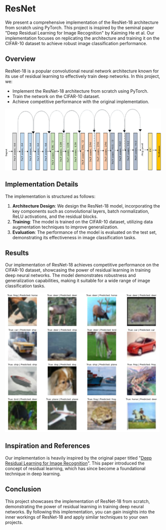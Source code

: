 # ResNet
We present a comprehensive implementation of the ResNet-18 architecture from scratch using PyTorch. This project is inspired by the seminal paper "Deep Residual Learning for Image Recognition" by Kaiming He et al. Our implementation focuses on replicating the architecture and training it on the CIFAR-10 dataset to achieve robust image classification performance.

## Overview

ResNet-18 is a popular convolutional neural network architecture known for its use of residual learning to effectively train deep networks. In this project, we:

- Implement the ResNet-18 architecture from scratch using PyTorch.
- Train the network on the CIFAR-10 dataset.
- Achieve competitive performance with the original implementation.

<img src="sample_images/ResNet-18-architecture.png" alt="ResNet-18 Architecture" height="200" width="700"/>

## Implementation Details

The implementation is structured as follows:

1. **Architecture Design**: We design the ResNet-18 model, incorporating the key components such as convolutional layers, batch normalization, ReLU activations, and the residual blocks.
2. **Training**: The model is trained on the CIFAR-10 dataset, utilizing data augmentation techniques to improve generalization.
3. **Evaluation**: The performance of the model is evaluated on the test set, demonstrating its effectiveness in image classification tasks.

## Results

Our implementation of ResNet-18 achieves competitive performance on the CIFAR-10 dataset, showcasing the power of residual learning in training deep neural networks. The model demonstrates robustness and generalization capabilities, making it suitable for a wide range of image classification tasks.

<img src="sample_images/results.jpeg" alt="Results" width="500"/>

## Inspiration and References

Our implementation is heavily inspired by the original paper titled "[Deep Residual Learning for Image Recognition](https://arxiv.org/pdf/1512.03385v1)". This paper introduced the concept of residual learning, which has since become a foundational technique in deep learning.

## Conclusion

This project showcases the implementation of ResNet-18 from scratch, demonstrating the power of residual learning in training deep neural networks. By following this implementation, you can gain insights into the inner workings of ResNet-18 and apply similar techniques to your own projects.